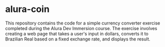 # alura-coin
This repository contains the code for a simple currency converter exercise completed during the Alura Dev Immersion course. The exercise involves creating a web page that takes a user's input in dollars, converts it to Brazilian Real based on a fixed exchange rate, and displays the result.
